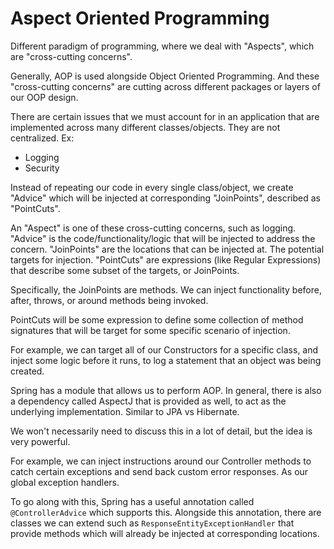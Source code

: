 # Aspect Oriented Programming
Different paradigm of programming, where we deal with "Aspects", which are "cross-cutting concerns".

Generally, AOP is used alongside Object Oriented Programming. And these "cross-cutting concerns" are cutting across different packages or layers of our OOP design.

There are certain issues that we must account for in an application that are implemented across many different classes/objects. They are not centralized.
Ex:
- Logging
- Security

Instead of repeating our code in every single class/object, we create "Advice" which will be injected at corresponding "JoinPoints", described as "PointCuts".

An "Aspect" is one of these cross-cutting concerns, such as logging.
"Advice" is the code/functionality/logic that will be injected to address the concern.
"JoinPoints" are the locations that can be injected at. The potential targets for injection.
"PointCuts" are expressions (like Regular Expressions) that describe some subset of the targets, or JoinPoints.

Specifically, the JoinPoints are methods. We can inject functionality before, after, throws, or around methods being invoked.

PointCuts will be some expression to define some collection of method signatures that will be target for some specific scenario of injection.

For example, we can target all of our Constructors for a specific class, and inject some logic before it runs, to log a statement that an object was being created.

Spring has a module that allows us to perform AOP. In general, there is also a dependency called AspectJ that is provided as well, to act as the underlying implementation. Similar to JPA vs Hibernate.


We won't necessarily need to discuss this in a lot of detail, but the idea is very powerful.

For example, we can inject instructions around our Controller methods to catch certain exceptions and send back custom error responses. As our global exception handlers.

To go along with this, Spring has a useful annotation called `@ControllerAdvice` which supports this. Alongside this annotation, there are classes we can extend such as `ResponseEntityExceptionHandler` that provide methods which will already be injected at corresponding locations.